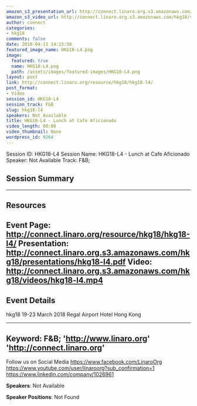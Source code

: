 ```yaml
---
amazon_s3_presentation_url: http://connect.linaro.org.s3.amazonaws.com/hkg18/presentations/hkg18-l4.pdf
amazon_s3_video_url: http://connect.linaro.org.s3.amazonaws.com/hkg18/videos/hkg18-l4.mp4
author: connect
categories:
- hkg18
comments: false
date: 2018-04-11 14:15:50
featured_image_name: HKG18-L4.png
image:
  featured: true
  name: HKG18-L4.png
  path: /assets/images/featured-images/HKG18-L4.png
layout: post
link: http://connect.linaro.org/resource/hkg18/hkg18-l4/
post_format:
- Video
session_id: HKG18-L4
session_track: F&B
slug: hkg18-l4
speakers: Not Available
title: HKG18-L4 - Lunch at Cafe Aficionado
video_length: 00:00
video_thumbnail: None
wordpress_id: 9264
---
```


Session ID: HKG18-L4
Session Name: HKG18-L4 - Lunch at Cafe Aficionado
Speaker: Not Available
Track: F&B;


## Session Summary

---------------------------------------------------
## Resources
Event Page: http://connect.linaro.org/resource/hkg18/hkg18-l4/
Presentation: http://connect.linaro.org.s3.amazonaws.com/hkg18/presentations/hkg18-l4.pdf
Video: http://connect.linaro.org.s3.amazonaws.com/hkg18/videos/hkg18-l4.mp4
 ---------------------------------------------------
## Event Details
hkg18
19-23 March 2018 
Regal Airport Hotel Hong Kong

---------------------------------------------------
Keyword: F&B;
'http://www.linaro.org'
'http://connect.linaro.org'
---------------------------------------------------
Follow us on Social Media
https://www.facebook.com/LinaroOrg
https://www.youtube.com/user/linaroorg?sub_confirmation=1
https://www.linkedin.com/company/1026961

**Speakers**: Not Available

**Speaker Positions**: Not Found